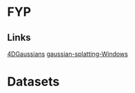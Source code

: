 # FYP
## Links
[4DGaussians](https://github.com/hustvl/4DGaussians)
[gaussian-splatting-Windows](https://github.com/jonstephens85/gaussian-splatting-Windows)
# Datasets

